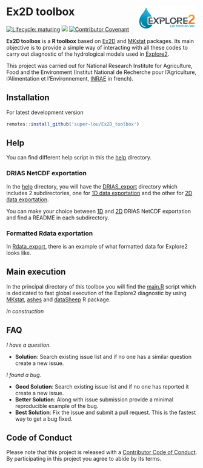 # Ex2D toolbox [<img src="resources/LogoExplore2.png" align="right" width=160 alt=""/>](https://professionnels.ofb.fr/fr/node/1244)

<!-- badges: start -->
[![Lifecycle: maturing](https://img.shields.io/badge/lifecycle-maturing-blue.svg)](https://lifecycle.r-lib.org/articles/stages.html)
![](https://img.shields.io/github/last-commit/super-lou/Ex2D_toolbox)
[![Contributor Covenant](https://img.shields.io/badge/Contributor%20Covenant-2.1-4baaaa.svg)](code_of_conduct.md) 
<!-- badges: end -->

**Ex2D toolbox** is a **R toolbox** based on [Ex2D](https://github.com/super-lou/Ex2D) and [MKstat](https://github.com/super-lou/MKstat) packages. Its main objective is to provide a simple way of interacting with all these codes to carry out diagnostic of the hydrological models used in [Explore2](https://professionnels.ofb.fr/fr/node/1244).

This project was carried out for National Research Institute for Agriculture, Food and the Environment (Institut National de Recherche pour l’Agriculture, l’Alimentation et l’Environnement, [INRAE](https://agriculture.gouv.fr/inrae-linstitut-national-de-recherche-pour-lagriculture-lalimentation-et-lenvironnement) in french).


## Installation
For latest development version

``` r
remotes::install_github('super-lou/Ex2D_toolbox')
```

## Help
You can find different help script in this the [help](https://github.com/super-lou/Ex2D_toolbox/tree/main/help) directory.

### DRIAS NetCDF exportation
In the [help](https://github.com/super-lou/Ex2D_toolbox/tree/main/help) directory, you will have the [DRIAS_export](https://github.com/super-lou/Ex2D_toolbox/tree/main/help/DRIAS_export) directory which includes 2 subdirectories, one for [1D data exportation](https://github.com/super-lou/Ex2D_toolbox/tree/main/help/DRIAS_export/DRIAS_export_1D) and the other for [2D data exportation](https://github.com/super-lou/Ex2D_toolbox/tree/main/help/DRIAS_export/DRIAS_export_2D).

You can make your choice between [1D](https://github.com/super-lou/Ex2D_toolbox/tree/main/help/DRIAS_export/DRIAS_export_1D) and [2D](https://github.com/super-lou/Ex2D_toolbox/tree/main/help/DRIAS_export/DRIAS_export_2D) DRIAS NetCDF exportation and find a README in each subdirectory.

### Formatted Rdata exportation
In [Rdata_export](https://github.com/super-lou/Ex2D_toolbox/tree/main/help/Rdata_export), there is an example of what formatted data for Explore2 looks like.


## Main execution
In the principal directory of this toolbox you will find the [main.R](https://github.com/super-lou/Ex2D_toolbox/tree/main/main.R) script which is dedicated to fast global execution of the Explore2 diagnostic by using [MKstat](https://github.com/super-lou/MKstat), [ashes](https://github.com/super-lou/ashes) and [dataSheep](https://github.com/super-lou/dataSheep) R package.

*in construction*


## FAQ
*I have a question.*

-   **Solution**: Search existing issue list and if no one has a similar question create a new issue.

*I found a bug.*

-   **Good Solution**: Search existing issue list and if no one has reported it create a new issue.
-   **Better Solution**: Along with issue submission provide a minimal reproducible example of the bug.
-   **Best Solution**: Fix the issue and submit a pull request. This is the fastest way to get a bug fixed.


## Code of Conduct
Please note that this project is released with a [Contributor Code of Conduct](CODE_OF_CONDUCT.md). By participating in this project you agree to abide by its terms.
